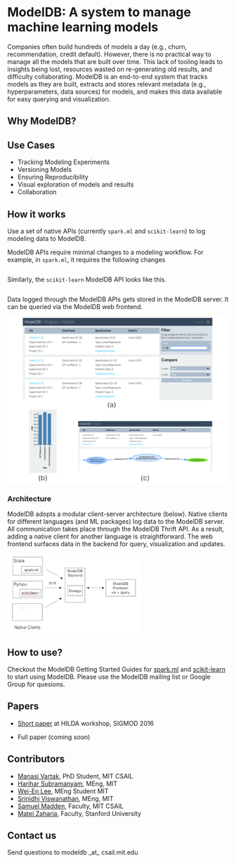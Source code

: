 # ModelDB: A system to manage machine learning models

Companies often build hundreds of models a day (e.g., churn, recommendation, credit default). However, there is no practical way to manage all the models that are built over time.
This lack of tooling leads to insights being lost, resources wasted on re-generating old results, and difficulty collaborating.
ModelDB is an end-to-end system that tracks models as they are built, extracts and stores relevant metadata (e.g., hyperparameters, data sources) for models, and makes this data available for easy querying and visualization.

## Why ModelDB?


## Use Cases
- Tracking Modeling Experiments
- Versioning Models
- Ensuring Reproducibility
- Visual exploration of models and results
- Collaboration

## How it works
Use a set of native APIs (currently ```spark.ml``` and ```scikit-learn```) to log modeling data to ModelDB.

ModelDB APIs require minimal changes to a modeling workflow. For example, in ```spark.ml```, it requires the following changes

```

```
Similarly, the ```scikit-learn``` ModelDB API looks like this.

```

```

Data logged through the ModelDB APIs gets stored in the ModelDB server. It can be queried via the ModelDB web frontend.

![alt text](images/frontend.png "ModelDB frontend")

### Architecture
ModelDB adopts a modular client-server architecture (below). Native clients for different languages (and ML packages) log data to the ModelDB server. All communication takes place through the ModelDB Thrift API. As a result, adding a native client for another language is straightforward.
The web frontend surfaces data in the backend for query, visualization and updates.

<img src="images/arch.png" width="60%">

## How to use?
Checkout the ModelDB Getting Started Guides for [spark.ml]() and [scikit-learn]() to start using ModelDB. Please use the ModelDB mailing list or Google Group for quesions.

## Papers
- [Short paper](papers/hilda_modeldb.pdf) at HILDA workshop, SIGMOD 2016
<!-- - [Harihar's Masters thesis]() on software design aspects of ModelDB -->
- Full paper (coming soon)

## Contributors
- [Manasi Vartak](http://people.csail.mit.edu/mvartak/), PhD Student, MIT CSAIL
- [Harihar Subramanyam](https://www.linkedin.com/in/harihar-subramanyam-0862b353/), MEng, MIT
- [Wei-En Lee](https://www.linkedin.com/in/weienlee/), MEng Student MIT
- [Srinidhi Viswanathan](https://www.linkedin.com/in/srinidhi-viswanathan-16b50b7b/), MEng, MIT
- [Samuel Madden](http://db.csail.mit.edu/madden/), Faculty, MIT CSAIL
- [Matei Zaharia](https://cs.stanford.edu/~matei), Faculty, Stanford University

## Contact us
Send questions to modeldb \_at\_ csail.mit.edu
